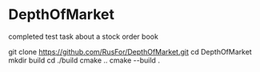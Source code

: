 # DepthOfMarket
completed test task about a stock order book

git clone https://github.com/RusFor/DepthOfMarket.git
cd DepthOfMarket
mkdir build 
cd ./build
cmake ..
cmake --build .
